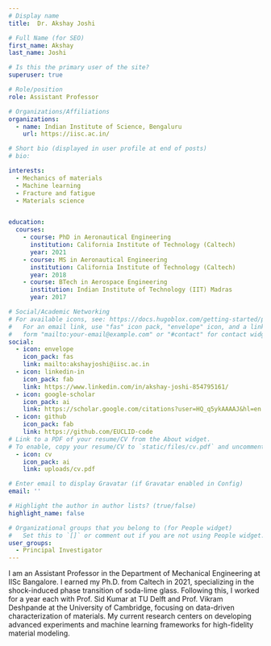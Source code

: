 ```yaml
---
# Display name
title:  Dr. Akshay Joshi

# Full Name (for SEO)
first_name: Akshay
last_name: Joshi

# Is this the primary user of the site?
superuser: true

# Role/position
role: Assistant Professor

# Organizations/Affiliations
organizations:
  - name: Indian Institute of Science, Bengaluru
    url: https://iisc.ac.in/

# Short bio (displayed in user profile at end of posts)
# bio: 

interests:
  - Mechanics of materials
  - Machine learning
  - Fracture and fatigue
  - Materials science


education:
  courses:
    - course: PhD in Aeronautical Engineering
      institution: California Institute of Technology (Caltech)
      year: 2021
    - course: MS in Aeronautical Engineering
      institution: California Institute of Technology (Caltech)
      year: 2018
    - course: BTech in Aerospace Engineering
      institution: Indian Institute of Technology (IIT) Madras 
      year: 2017

# Social/Academic Networking
# For available icons, see: https://docs.hugoblox.com/getting-started/page-builder/#icons
#   For an email link, use "fas" icon pack, "envelope" icon, and a link in the
#   form "mailto:your-email@example.com" or "#contact" for contact widget.
social:
  - icon: envelope
    icon_pack: fas
    link: mailto:akshayjoshi@iisc.ac.in
  - icon: linkedin-in
    icon_pack: fab
    link: https://www.linkedin.com/in/akshay-joshi-854795161/
  - icon: google-scholar
    icon_pack: ai
    link: https://scholar.google.com/citations?user=HQ_q5ykAAAAJ&hl=en
  - icon: github
    icon_pack: fab
    link: https://github.com/EUCLID-code
# Link to a PDF of your resume/CV from the About widget.
# To enable, copy your resume/CV to `static/files/cv.pdf` and uncomment the lines below.
  - icon: cv
    icon_pack: ai
    link: uploads/cv.pdf

# Enter email to display Gravatar (if Gravatar enabled in Config)
email: ''

# Highlight the author in author lists? (true/false)
highlight_name: false

# Organizational groups that you belong to (for People widget)
#   Set this to `[]` or comment out if you are not using People widget.
user_groups:
  - Principal Investigator
---
```


I am an Assistant Professor in the Department of Mechanical Engineering at IISc Bangalore. I earned my Ph.D. from Caltech in 2021, specializing in the shock-induced phase transition of soda-lime glass. Following this, I worked for a year each with Prof. Sid Kumar at TU Delft and Prof. Vikram Deshpande at the University of Cambridge, focusing on data-driven characterization of materials. My current research centers on developing advanced experiments and machine learning frameworks for high-fidelity material modeling.  
